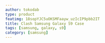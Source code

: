 ```yaml
---
author: tokodab
type: product
featimg: 18sopYJC5uOKSMFaayw_uzIcIP9pbb2IT
title: Clash Samsung Galaxy S9 Case
tags: [samsung, galaxy, s9]
category: [samsung]
---
```

